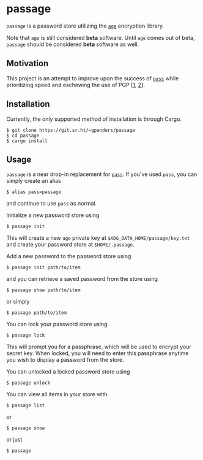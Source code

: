 # passage

`passage` is a password store utilizing the [`age`][age] encryption library.

Note that `age` is still considered **beta** software. Until `age` comes out of
beta, `passage` should be considered **beta** software as well.

[age]: https://age-encryption.org/v1

## Motivation

This project is an attempt to improve upon the success of [`pass`][pass] while
prioritizing speed and eschewing the use of PGP [[1][pgp-1], [2][pgp-2]].

[pass]: https://www.passwordstore.org/
[pgp-1]: https://latacora.micro.blog/2019/07/16/the-pgp-problem.html
[pgp-2]: https://blog.filippo.io/giving-up-on-long-term-pgp/

## Installation

Currently, the only supported method of installation is through Cargo.

    $ git clone https://git.sr.ht/~gpanders/passage
    $ cd passage
    $ cargo install

## Usage

`passage` is a near drop-in replacement for [`pass`][pass]. If you've used
`pass`, you can simply create an alias

    $ alias pass=passage

and continue to use `pass` as normal.

Initialize a new password store using

    $ passage init

This will create a new `age` private key at `$XDG_DATA_HOME/passage/key.txt`
and create your password store at `$HOME/.passage`.

Add a new password to the password store using

    $ passage init path/to/item

and you can retrieve a saved password from the store using

    $ passage show path/to/item

or simply

    $ passage path/to/item

You can lock your password store using

    $ passage lock

This will prompt you for a passphrase, which will be used to encrypt your
secret key. When locked, you will need to enter this passphrase anytime you
wish to display a password from the store.

You can unlocked a locked password store using

    $ passage unlock

You can view all items in your store with

    $ passage list

or

    $ passage show

or just

    $ passage
